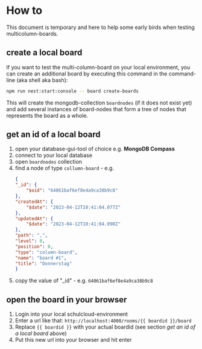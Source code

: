 # How to

This document is temporary and here to help some early birds when testing multicolumn-boards.

## create a local board

If you want to test the multi-column-board on your local environment, you can create an additional board by executing this command in the command-line (aka shell aka bash):

```bash
npm run nest:start:console -- board create-boards
```

This will create the mongodb-collection `boardnodes` (if it does not exist yet) and add several instances of board-nodes that form a tree of nodes that represents the board as a whole.

## get an id of a local board

1. open your database-gui-tool of choice e.g. **MongoDB Compass**
2. connect to your local database
3. open `boardnodes` collection
4. find a node of type `collumn-board` - e.g.
    ```json
    {
    "_id": {
        "$oid": "64061baf6ef8e4a9ca38b9c8"
    },
    "createdAt": {
        "$date": "2023-04-12T10:41:04.077Z"
    },
    "updatedAt": {
        "$date": "2023-04-12T10:41:04.090Z"
    },
    "path": ",",
    "level": 0,
    "position": 0,
    "type": "column-board",
    "name": "board #1",
    "title": "Donnerstag"
    }
    ```
5. copy the value of "_id" - e.g. `64061baf6ef8e4a9ca38b9c8`

## open the board in your browser

1. Login into your local schulcloud-environment
2. Enter a url like that: `http://localhost:4000/rooms/{{ boardid }}/board`
3. Replace `{{ boardid }}` with your actual boardid (see section *get an id of a local board* above)
4. Put this new url into your browser and hit enter
